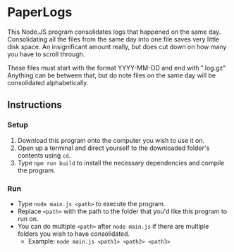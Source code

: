# PaperLogs

This Node.JS program consolidates logs that happened on the same day. Consolidating all the files from the same day into one file saves very little disk space. An insignificant amount really, but does cut down on how many you have to scroll through.

These files must start with the format YYYY-MM-DD and end with ".log.gz" Anything can be between that, but do note files on the same day will be consolidated  alphabetically.

## Instructions

### Setup

1. Download this program onto the computer you wish to use it on.
2. Open up a terminal and direct yourself to the downloaded folder's contents using `cd`.
3. Type `npm run build` to install the necessary dependencies and compile the program.

### Run

 - Type `node main.js <path>` to execute the program.
 - Replace `<path>` with the path to the folder that you'd like this program to run on.
 - You can do multiple `<path>` after `node main.js` if there are multiple folders you wish to have consolidated.
   - Example: `node main.js <path1> <path2> <path3>`
